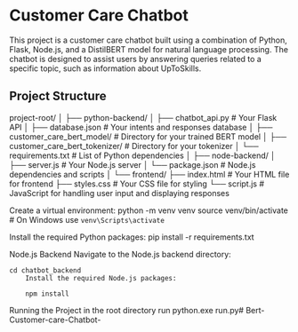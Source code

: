 # Customer Care Chatbot

This project is a customer care chatbot built using a combination of Python, Flask, Node.js, and a DistilBERT model for natural language processing. The chatbot is designed to assist users by answering queries related to a specific topic, such as information about UpToSkills.

## Project Structure

project-root/
│
├── python-backend/
│   ├── chatbot_api.py            # Your Flask API
│   ├── database.json             # Your intents and responses database
│   ├── customer_care_bert_model/ # Directory for your trained BERT model
│   ├── customer_care_bert_tokenizer/ # Directory for your tokenizer
│   └── requirements.txt           # List of Python dependencies
│
├── node-backend/
│   ├── server.js                  # Your Node.js server
│   └── package.json               # Node.js dependencies and scripts
│
└── frontend/
    ├── index.html                 # Your HTML file for frontend
    ├── styles.css                 # Your CSS file for styling
    └── script.js                  # JavaScript for handling user input and displaying responses


Create a virtual environment:
    python -m venv venv
    source venv/bin/activate  # On Windows use `venv\Scripts\activate`

Install the required Python packages:
    pip install -r requirements.txt

Node.js Backend
    Navigate to the Node.js backend directory:


    cd chatbot_backend
        Install the required Node.js packages:

        npm install

Running the Project
    in the root directory
    run
    python.exe run.py#   B e r t - C u s t o m e r - c a r e - C h a t b o t -  
 